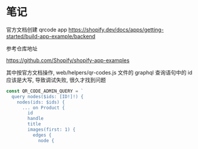 # 笔记

官方文档创建 qrcode app
<https://shopify.dev/docs/apps/getting-started/build-app-example/backend>

参考仓库地址  

<https://github.com/Shopify/shopify-app-examples>

其中按官方文档操作, web/helpers/qr-codes.js 文件的 graphql 查询语句中的 id 应该是大写, 导致调试失败, 很久才找到问题

```js
const QR_CODE_ADMIN_QUERY = `
  query nodes($ids: [ID!]!) {
    nodes(ids: $ids) {
      ... on Product {
        id
        handle
        title
        images(first: 1) {
          edges {
            node {
```
